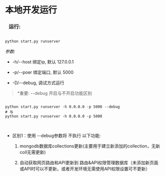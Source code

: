 # 本地开发运行

### &nbsp;&nbsp; 运行:
```bash

python start.py runserver

```

*参数:*

 - -h/--host 绑定ip, 默认 127.0.0.1
 
 - -p/--poer 绑定端口, 默认 5000
 
 - -D/--debug, 调试方式运行
 

> *重要: --debug 开启与不开启功能区别

```base

python start.py runserver -h 0.0.0.0 -p 5000 --debug
# 与
python start.py runserver -h 0.0.0.0 -p 5000

```
<br>


- 区别1：使用 --debug参数将 不执行 以下功能:

	1. mongodb数据库collections更新(主要用于建立新添加的collection，无新coll无需更新)
	
	2. 自动获取网页路由和API更新到 路由&API权限管理数据库（未添加新页面   或API时可以不更新，或者开发环境无需使用API权限设置可不更新）




